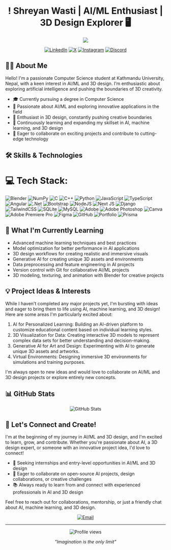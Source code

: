 <h1 align="center">! Shreyan Wasti | AI/ML Enthusiast | 3D Design Explorer  🖥️</h1>

<p align="center">
  <img src="https://readme-typing-svg.herokuapp.com?lines=Computer+Science+Student;AI+ML+Enthusiast+|+3D+Design;Exploring+AI+And+MachineLearning;Ready+for+New+Challenges&center=true&width=380&height=45">
</p>

<p align="center">
  <a href="https://www.linkedin.com/in/shreyanwasti/"><img src="https://img.shields.io/badge/LinkedIn-0077B5?style=for-the-badge&logo=linkedin&logoColor=white" alt="LinkedIn"></a>
 <a href="https://x.com/ShreyanWasti"><img src="https://img.shields.io/badge/X-000000?style=for-the-badge&logo=x&logoColor=white" alt="X"></a>
  <a href="https://www.instagram.com/its.sryn__/"><img src="https://img.shields.io/badge/Instagram-E4405F?style=for-the-badge&logo=instagram&logoColor=white" alt="Instagram"></a>
  <a href="https://discord.com/users/715777002283728966"><img src="https://img.shields.io/badge/Discord-7289DA?style=for-the-badge&logo=discord&logoColor=white" alt="Discord"></a>
</p>

## 👨‍💻 About Me

Hello! I'm a passionate Computer Science student at Kathmandu University, Nepal, with a keen interest in AI/ML and 3D design. I’m enthusiastic about exploring artificial intelligence and pushing the boundaries of 3D creativity.
- 🎓 Currently pursuing a degree in Computer Science
- 🤖 Passionate about AI/ML and exploring innovative applications in the field
- 🎨 Enthusiast in 3D design, constantly pushing creative boundaries
- 🌱 Continuously learning and expanding my skillset in AI, machine learning, and 3D design
- 🤝 Eager to collaborate on exciting projects and contribute to cutting-edge technology


## 🛠️ Skills & Technologies


# 💻 Tech Stack:
![Blender](https://img.shields.io/badge/blender-%23F5792A.svg?style=for-the-badge&logo=blender&logoColor=white) ![NumPy](https://img.shields.io/badge/numpy-%23013243.svg?style=for-the-badge&logo=numpy&logoColor=white)
![C](https://img.shields.io/badge/c-%2300599C.svg?style=for-the-badge&logo=c&logoColor=white) ![C++](https://img.shields.io/badge/c++-%2300599C.svg?style=for-the-badge&logo=c%2B%2B&logoColor=white) ![Python](https://img.shields.io/badge/python-3670A0?style=for-the-badge&logo=python&logoColor=ffdd54)  ![JavaScript](https://img.shields.io/badge/javascript-%23323330.svg?style=for-the-badge&logo=javascript&logoColor=%23F7DF1E)  ![TypeScript](https://img.shields.io/badge/typescript-%23007ACC.svg?style=for-the-badge&logo=typescript&logoColor=white)  ![Angular](https://img.shields.io/badge/angular-%23DD0031.svg?style=for-the-badge&logo=angular&logoColor=white) ![.Net](https://img.shields.io/badge/.NET-5C2D91?style=for-the-badge&logo=.net&logoColor=white) ![Bootstrap](https://img.shields.io/badge/bootstrap-%238511FA.svg?style=for-the-badge&logo=bootstrap&logoColor=white)  ![NodeJS](https://img.shields.io/badge/node.js-6DA55F?style=for-the-badge&logo=node.js&logoColor=white) ![Next JS](https://img.shields.io/badge/Next-black?style=for-the-badge&logo=next.js&logoColor=white) ![Django](https://img.shields.io/badge/django-%23092E20.svg?style=for-the-badge&logo=django&logoColor=white) ![TailwindCSS](https://img.shields.io/badge/tailwindcss-%2338B2AC.svg?style=for-the-badge&logo=tailwind-css&logoColor=white)   ![SQLite](https://img.shields.io/badge/sqlite-%2307405e.svg?style=for-the-badge&logo=sqlite&logoColor=white) ![MySQL](https://img.shields.io/badge/mysql-4479A1.svg?style=for-the-badge&logo=mysql&logoColor=white) ![Adobe](https://img.shields.io/badge/adobe-%23FF0000.svg?style=for-the-badge&logo=adobe&logoColor=white) ![Adobe Photoshop](https://img.shields.io/badge/adobe%20photoshop-%2331A8FF.svg?style=for-the-badge&logo=adobe%20photoshop&logoColor=white) ![Canva](https://img.shields.io/badge/Canva-%2300C4CC.svg?style=for-the-badge&logo=Canva&logoColor=white) ![Adobe Premiere Pro](https://img.shields.io/badge/Adobe%20Premiere%20Pro-9999FF.svg?style=for-the-badge&logo=Adobe%20Premiere%20Pro&logoColor=white) ![Figma](https://img.shields.io/badge/figma-%23F24E1E.svg?style=for-the-badge&logo=figma&logoColor=white) ![GitHub](https://img.shields.io/badge/github-%23121011.svg?style=for-the-badge&logo=github&logoColor=white) ![Portfolio](https://img.shields.io/badge/Portfolio-%23000000.svg?style=for-the-badge&logo=firefox&logoColor=#FF7139) ![Prisma](https://img.shields.io/badge/Prisma-3982CE?style=for-the-badge&logo=Prisma&logoColor=white)


## 🚀 What I'm Currently Learning

- Advanced machine learning techniques and best practices
- Model optimization for better performance in AI applications
- 3D design workflows for creating realistic and immersive visuals
- Generative AI for creating unique 3D assets and environments
- Data preprocessing and feature engineering in AI projects
- Version control with Git for collaborative AI/ML projects
- 3D modeling, texturing, and animation with Blender for creative projects

## 💡 Project Ideas & Interests

While I haven't completed any major projects yet, I'm bursting with ideas and eager to bring them to life using AI, machine learning, and 3D design! Here are some areas I'm particularly excited about:

1. AI for Personalized Learning: Building an AI-driven platform to customize educational content based on individual learning styles.
2. 3D Visualization for Data: Creating interactive 3D models to represent complex data sets for better understanding and decision-making.
3. Generative AI for Art and Design: Experimenting with AI to generate unique 3D assets and artworks.
4. Virtual Environments: Designing immersive 3D environments for simulations and training purposes.

I'm always open to new ideas and would love to collaborate on AI/ML and 3D design projects or explore entirely new concepts.


## 📊 GitHub Stats

<p align="center">
  <img src="https://github-readme-stats.vercel.app/api?username=sryn623&show_icons=true&theme=tokyonight" alt="GitHub Stats" />
</p>



## 🤝 Let's Connect and Create!

I'm at the beginning of my journey in AI/ML and 3D design, and I'm excited to learn, grow, and contribute. Whether you're passionate about AI, a 3D design expert, or someone with an innovative project idea, I'd love to connect!

- 💼 Seeking internships and entry-level opportunities in AI/ML and 3D design
- 🤝 Eager to collaborate on open-source AI projects, design collaborations, or creative challenges
- 📚 Always ready to learn from and connect with experienced professionals in AI and 3D design
  
Feel free to reach out for collaborations, mentorship, or just a friendly chat about AI, machine learning, and 3D design.
<p align="center">
  <a href="shreyanwasti@gmail.com"><img src="https://img.shields.io/badge/Email-D14836?style=for-the-badge&logo=gmail&logoColor=white" alt="Email"></a>
</p>

---

<p align="center">
  <img src="https://komarev.com/ghpvc/?username=sryn623&color=blueviolet&style=flat-square&label=Profile+Views" alt="Profile views">
</p>



<p align="center">
  <i>"Imagination is the only limit"  </i>
</p>

 


